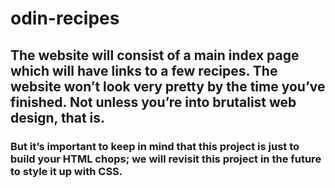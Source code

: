 # odin-recipes

## The website will consist of a main index page which will have links to a few recipes. The website won’t look very pretty by the time you’ve finished. Not unless you’re into brutalist web design, that is.

### But it’s important to keep in mind that this project is just to build your HTML chops; we will revisit this project in the future to style it up with CSS.
